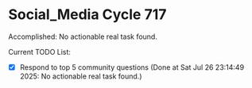 # Social_Media Cycle 717

Accomplished: No actionable real task found.

Current TODO List:

- [x] Respond to top 5 community questions  (Done at Sat Jul 26 23:14:49 2025: No actionable real task found.)
